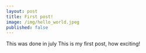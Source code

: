 ```yaml
---
layout: post
title: First post!
image: /img/hello_world.jpeg
published: false
---
```

This was done in july
This is my first post, how exciting!
